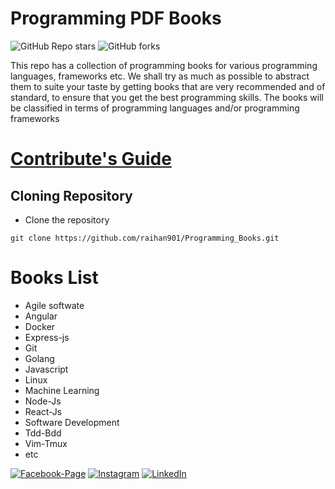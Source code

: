 # Programming PDF Books

![GitHub Repo stars](https://img.shields.io/github/stars/raihan901/Programming_Books?style=social) ![GitHub forks](https://img.shields.io/github/forks/raihan901/Programming_Books?style=social)

This repo has a collection of programming books for various programming languages, frameworks etc. We shall try as much as possible to abstract them to suite your taste by getting books that are very recommended and of standard, to ensure that you get the best programming skills. The books will be classified in terms of programming languages and/or programming frameworks

# <a href="https://github.com/raihan901/Programming_Books/blob/main/CONTRIBUTING.md">Contribute's Guide</a>

## Cloning Repository

* Clone the repository
```
git clone https://github.com/raihan901/Programming_Books.git
```
# Books List

- Agile softwate 
- Angular
- Docker
- Express-js
- Git
- Golang
- Javascript
- Linux
- Machine Learning
- Node-Js
- React-Js
- Software Development
- Tdd-Bdd
- Vim-Tmux
- etc






[![Facebook-Page][facebook-shield]][facebook-url]
[![Instagram][instagram-shield]][instagram-url]
[![LinkedIn][linkedin-shield]][linkedin-url]

<!-- MARKDOWN LINKS and IMAGES -->

[facebook-shield]: https://img.shields.io/badge/-Facebook-black.svg?style=flat-square&logo=facebook&color=555&logoColor=white
[facebook-url]: https://facebook.com/raihan.mahmudi.50
[instagram-shield]: https://img.shields.io/badge/-Instagram-black.svg?style=flat-square&logo=instagram&color=555&logoColor=white
[instagram-url]: https://www.instagram.com/raihan_info/
[linkedin-shield]: https://img.shields.io/badge/-LinkedIn-black.svg?style=flat-square&logo=linkedin&colorB=555
[linkedin-url]: https://www.linkedin.com/in/raihaninfo/
